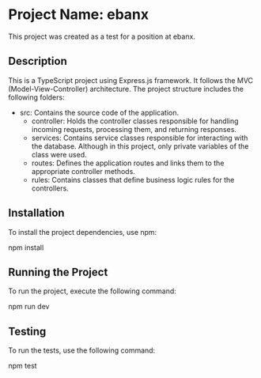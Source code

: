 # Project Name: ebanx

This project was created as a test for a position at ebanx.

## Description
This is a TypeScript project using Express.js framework. It follows the MVC (Model-View-Controller) architecture. The project structure includes the following folders:
- src: Contains the source code of the application.
  - controller: Holds the controller classes responsible for handling incoming requests, processing them, and returning responses.
  - services: Contains service classes responsible for interacting with the database. Although in this project, only private variables of the class were used.
  - routes: Defines the application routes and links them to the appropriate controller methods.
  - rules: Contains classes that define business logic rules for the controllers.
  
## Installation
To install the project dependencies, use npm:

npm install


## Running the Project
To run the project, execute the following command:

npm run dev


## Testing
To run the tests, use the following command:

npm test